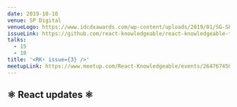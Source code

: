 ```yaml
---
date: 2019-10-10
venue: SP Digital
venueLogo: https://www.idcdxawards.com/wp-content/uploads/2019/01/SG-SP-Digital-2.png
issueLink: https://github.com/react-knowledgeable/react-knowledgeable-talks/issues/12
talks: 
  - 15
  - 18
title: '<RK⚡️ issue={3} />'
meetupLink: https://www.meetup.com/React-Knowledgeable/events/264767450/
---
```


## ⚛️ React updates ⚛️
